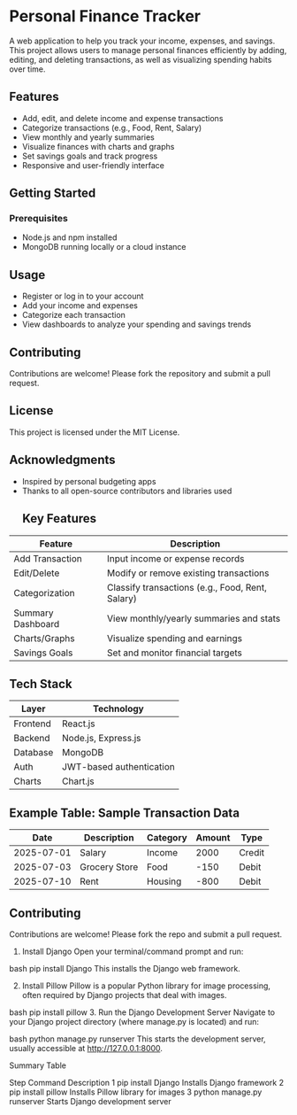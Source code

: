# Personal Finance Tracker

A web application to help you track your income, expenses, and savings. This project allows users to manage personal finances efficiently by adding, editing, and deleting transactions, as well as visualizing spending habits over time.

## Features

- Add, edit, and delete income and expense transactions
- Categorize transactions (e.g., Food, Rent, Salary)
- View monthly and yearly summaries
- Visualize finances with charts and graphs
- Set savings goals and track progress
- Responsive and user-friendly interface

## Getting Started

### Prerequisites

- Node.js and npm installed
- MongoDB running locally or a cloud instance


## Usage

- Register or log in to your account
- Add your income and expenses
- Categorize each transaction
- View dashboards to analyze your spending and savings trends

## Contributing

Contributions are welcome! Please fork the repository and submit a pull request.

## License

This project is licensed under the MIT License.

## Acknowledgments

- Inspired by personal budgeting apps
- Thanks to all open-source contributors and libraries used
  ## Key Features

| Feature              | Description                                       |
|----------------------|---------------------------------------------------|
| Add Transaction      | Input income or expense records                   |
| Edit/Delete          | Modify or remove existing transactions            |
| Categorization       | Classify transactions (e.g., Food, Rent, Salary)  |
| Summary Dashboard    | View monthly/yearly summaries and stats           |
| Charts/Graphs        | Visualize spending and earnings                   |
| Savings Goals        | Set and monitor financial targets                 |

## Tech Stack

| Layer      | Technology             |
|------------|------------------------|
| Frontend   | React.js               |
| Backend    | Node.js, Express.js    |
| Database   | MongoDB                |
| Auth       | JWT-based authentication|
| Charts     | Chart.js               |
   

## Example Table: Sample Transaction Data

| Date       | Description    | Category | Amount | Type    |
|------------|---------------|----------|--------|---------|
| 2025-07-01 | Salary         | Income   | 2000   | Credit  |
| 2025-07-03 | Grocery Store  | Food     | -150   | Debit   |
| 2025-07-10 | Rent           | Housing  | -800   | Debit   |

## Contributing

Contributions are welcome! Please fork the repo and submit a pull request.

1. Install Django
Open your terminal/command prompt and run:

bash
pip install Django
This installs the Django web framework.

2. Install Pillow
Pillow is a popular Python library for image processing, often required by Django projects that deal with images.

bash
pip install pillow
3. Run the Django Development Server
Navigate to your Django project directory (where manage.py is located) and run:

bash
python manage.py runserver
This starts the development server, usually accessible at http://127.0.0.1:8000.

Summary Table

Step	Command	Description
1	pip install Django	Installs Django framework
2	pip install pillow	Installs Pillow library for images
3	python manage.py runserver	Starts Django development server
